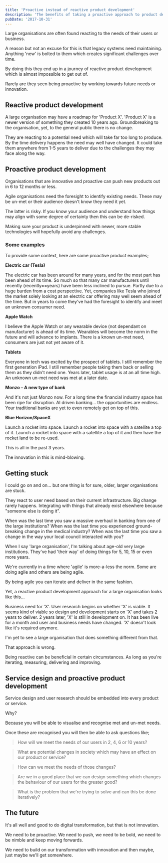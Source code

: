 ```yaml
---
title: 'Proactive instead of reactive product development'
description: 'The benefits of taking a proactive approach to product development.'
pubDate: '2017-10-31'
---
```


Large organisations are often found reacting to the needs of their users or business.

A reason but not an excuse for this is that legacy systems need maintaining. Anything 'new' is bolted to them which creates significant challenges over time.

By doing this they end up in a journey of reactive product development which is almost impossible to get out of.

Rarely are they seen being proactive by working towards future needs or innovation.

## Reactive product development

A large organisation may have a roadmap for 'Product X'. 'Product X' is a newer version of something they created 10 years ago. Groundbreaking to the organisation, yet, to the general public there is no change.

They are reacting to a potential need which will take far too long to produce. By the time delivery happens the need may well have changed. It could take them anywhere from 1-5 years to deliver due to the challenges they may face along the way.

## Proactive product development

Organisations that are innovative and proactive can push new products out in 6 to 12 months or less.

Agile organisations need the foresight to identify existing needs. These may be un-met or their audience doesn't know they need it yet.

The latter is risky. If you know your audience and understand how things may align with some degree of certainty then this can be de-risked.

Making sure your product is underpinned with newer, more stable technologies will hopefully avoid any challenges.

### Some examples

To provide some context, here are some proactive product examples;

**Electric car (Tesla)**

The electric car has been around for many years, and for the most part has been ahead of its time. So much so that many car manufacturers until recently (recently==years) have been less inclined to pursue. Partly due to a huge burden from a cost perspective. Yet, companies like Tesla who joined the market solely looking at an electric car offering may well seem ahead of the time. But in years to come they've had the foresight to identify and meet an unknown consumer need.

**Apple Watch**

I believe the Apple Watch or any wearable device (not dependant on manufacturer) is ahead of its time. Wearables will become the norm in the future and will advance to implants. There is a known un-met need, consumers are just not yet aware of it.

**Tablets**

Everyone in tech was excited by the prospect of tablets. I still remember the first generation iPad. I still remember people taking them back or selling them as they didn't need one. Years later, tablet usage is at an all time high. An unknown un-met need was met at a later date.

**Monzo – A new type of bank**

And it's not just Monzo now. For a long time the financial industry space has been ripe for disruption. AI driven banking… the opportunities are endless. Your traditional banks are yet to even remotely get on top of this.

**Blue Horizon/SpaceX**

Launch a rocket into space. Launch a rocket into space with a satellite a top of it. Launch a rocket into space with a satellite a top of it and then have the rocket land to be re-used.

This is all in the past 3 years.

The innovation in this is mind-blowing.

## Getting stuck

I could go on and on… but one thing is for sure, older, larger organisations are stuck.

They react to user need based on their current infrastructure. Big change rarely happens. Integrating with things that already exist elsewhere because "someone else is doing it".

When was the last time you saw a massive overhaul in banking from one of the large institutions? When was the last time you experienced ground-breaking change in the medical industry? When was the last time you saw a change in the way your local council interacted with you?

When I say 'large organisation', I'm talking about age-old very large institutions. They've had 'their way' of doing things for 5, 10, 15 or even more years.

We're currently in a time where 'agile' is more-a-less the norm. Some are doing agile and others are being agile.

By being agile you can iterate and deliver in the same fashion.

Yet, a reactive product development approach for a large organisation looks like this…

Business need for 'X'. User research begins on whether 'X' is viable. It seems kind of viable so design and development starts on 'X' and takes 2 years to deliver. 2 years later, 'X' is still in development on. It has been live for a month and user and business needs have changed. 'X' doesn't look like it's required anymore.

I'm yet to see a large organisation that does something different from that.

That approach is wrong.

Being reactive can be beneficial in certain circumstances. As long as you're iterating, measuring, delivering and improving.

## Service design and proactive product development

Service design and user research should be embedded into every product or service.

Why?

Because you will be able to visualise and recognise met and un-met needs.

Once these are recognised you will then be able to ask questions like;

> How will we meet the needs of our users in 2, 4, 6 or 10 years?

> What are potential changes in society which may have an effect on our product or service?

> How can we meet the needs of those changes?

> Are we in a good place that we can design something which changes the behaviour of our users for the greater good?

> What is the problem that we're trying to solve and can this be done iteratively?

## The future

It's all well and good to do digital transformation, but that is not innovation.

We need to be proactive. We need to push, we need to be bold, we need to be nimble and keep moving forwards.

We need to build on our transformation with innovation and then maybe, just maybe we'll get somewhere.